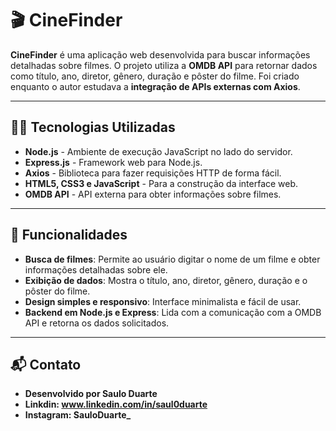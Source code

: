# 🎬 CineFinder

**CineFinder** é uma aplicação web desenvolvida para buscar informações detalhadas sobre filmes. O projeto utiliza a **OMDB API** para retornar dados como título, ano, diretor, gênero, duração e pôster do filme. Foi criado enquanto o autor estudava a **integração de APIs externas com Axios**.

---

## 🧑‍💻 Tecnologias Utilizadas

- **Node.js** - Ambiente de execução JavaScript no lado do servidor.
- **Express.js** - Framework web para Node.js.
- **Axios** - Biblioteca para fazer requisições HTTP de forma fácil.
- **HTML5, CSS3 e JavaScript** - Para a construção da interface web.
- **OMDB API** - API externa para obter informações sobre filmes.

---

## 🚀 Funcionalidades

- **Busca de filmes**: Permite ao usuário digitar o nome de um filme e obter informações detalhadas sobre ele.
- **Exibição de dados**: Mostra o título, ano, diretor, gênero, duração e o pôster do filme.
- **Design simples e responsivo**: Interface minimalista e fácil de usar.
- **Backend em Node.js e Express**: Lida com a comunicação com a OMDB API e retorna os dados solicitados.

---

## 📬 Contato
- **Desenvolvido por Saulo Duarte**
- **Linkdin: www.linkedin.com/in/saul0duarte**
- **Instagram: SauloDuarte_**

